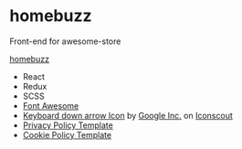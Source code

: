 # homebuzz

Front-end for awesome-store

[homebuzz](https://homebuzz.netlify.app/#/)

* React
* Redux
* SCSS
* [Font Awesome](https://fontawesome.com/)
* <a href="https://iconscout.com/icons/keyboard-down-arrow" target="_blank">Keyboard down arrow Icon</a> by <a href="https://iconscout.com/contributors/google-inc">Google Inc.</a> on <a href="https://iconscout.com">Iconscout</a>
* [Privacy Policy Template](https://termly.io/resources/templates/privacy-policy-template/)
* [Cookie Policy Template](https://termly.io/resources/templates/cookie-policy-template/)